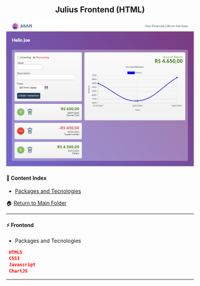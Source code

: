 <h2 align="center">Julius Frontend (HTML)</h2>

![Julius](https://github.com/lipex360x/julius/blob/master/frontend/html/img/frontend.jpg)


#### :bookmark_tabs: Content Index

- [Packages and Tecnologies](#zap-frontend)

:house: [Return to Main Folder](https://github.com/lipex360x/julius)

---

#### :zap: Frontend

* Packages and Tecnologies
```json
 HTML5
 CSS3
 Javascript
 ChartJS
```

---